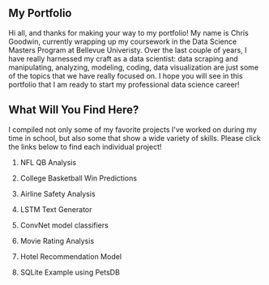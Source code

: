 ## My Portfolio

Hi all, and thanks for making your way to my portfolio! My name is Chris Goodwin, currently wrapping up my coursework in the Data Science Masters Program at Bellevue Univeristy. Over the last couple of years, I have really harnessed my craft as a data scientist: data scraping and manipulating, analyzing, modeling, coding, data visualization are just some of the topics that we have really focused on. I hope you will see in this portfolio that I am ready to start my professional data science career!

## What Will You Find Here?

I compiled not only some of my favorite projects I've worked on during my time in school, but also some that show a wide variety of skills. Please click the links below to find each individual project!

1) NFL QB Analysis

2) College Basketball Win Predictions

3) Airline Safety Analysis

4) LSTM Text Generator

5) ConvNet model classifiers

6) Movie Rating Analysis

7) Hotel Recommendation Model

8) SQLite Example using PetsDB
